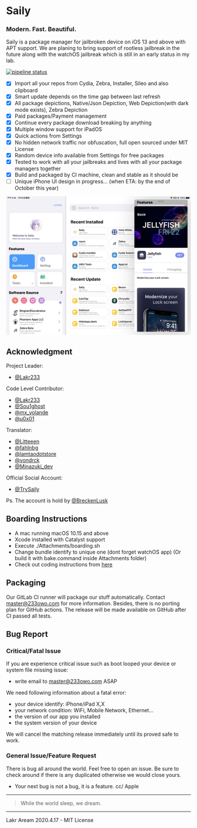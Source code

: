 # Saily
### Modern. Fast. Beautiful.

Saily is a package manager for jailbroken device on iOS 13 and above with APT support. We are planing to bring support of rootless jailbreak in the future along with the watchOS jailbreak which is still in an early status in my lab.

[![pipeline status](https://lab.qaq.wiki/Lakr233/Protein/badges/master/pipeline.svg)](https://lab.qaq.wiki/Lakr233/Protein/-/commits/master)

- [x] Import all your repos from Cydia, Zebra, Installer, Sileo and also clipboard
- [x] Smart update depends on the time gap between last refresh
- [x] All package depictions, Native/Json Depiction, Web Depiction(with dark mode exists), Zebra Depiction
- [x] Paid packages/Payment management
- [x] Continue every package download breaking by anything
- [x] Multiple window support for iPadOS
- [x] Quick actions from Settings
- [x] No hidden network traffic nor obfuscation, full open sourced under MIT License
- [x] Random device info available from Settings for free packages
- [x] Tested to work with all your jailbreaks and lives with all your package managers together
- [x] Build and packaged by CI machine, clean and stable as it should be
- [ ] Unique iPhone UI design in progress... (when ETA: by the end of October this year)

![Preview](./Attachments/main.jpeg)

## Acknowledgment

Project Leader: 
- [@Lakr233](https://www.twitter.com/Lakr233)

Code Level Contributor:
- [@Lakr233](https://www.twitter.com/Lakr233)
- [@Sou1ghost](https://twitter.com/Sou1gh0st)
- [@mx_yolande](https://twitter.com/mx_yolande)
- [@u0x01](https://twitter.com/u0x01)

Translator:
- [@Litteeen](https://twitter.com/Litteeen)
- [@fahlnbg](https://twitter.com/fahlnbg)
- [@lamtaodotstore](https://twitter.com/lamtaodotstore)
- [@vondrck](https://twitter.com/vondrck)
- [@Minazuki_dev](https://twitter.com/Minazuki_dev)

Official Social Account:
- [@TrySaily](https://twitter.com/TrySaily)

Ps. The account is hold by [@BreckenLusk](https://twitter.com/BreckenLusk)

## Boarding Instructions

- A mac running macOS 10.15 and above
- Xcode installed with Catalyst support
- Execute ./Attachments/boarding.sh
- Change bundle identify to unique one (dont forget watchOS app) (Or build it with bake.command inside Attachments folder)
- Check out coding instructions from [here](Attachments/Coding.md)

## Packaging

Our GitLab CI runner will package our stuff automatically. Contact master@233owo.com for more information. Besides, there is no porting plan for GitHub actions. The release will be made available on GitHub after CI passed all tests.

## Bug Report

### Critical/Fatal Issue

If you are experience critical issue such as boot looped your device or system file missing issue:

- write email to master@233owo.com ASAP

We need following information about a fatal error:

- your device identify: iPhone/iPad X,X
- your network condition: WiFi, Mobile Network, Ethernet...
- the version of our app you installed
- the system version of your device

We will cancel the matching release immediately until its proved safe to work.

### General Issue/Feature Request

There is bug all around the world. Feel free to open an issue. Be sure to check around if there is any duplicated otherwise we would close yours.

- Your next bug is not a bug, it is a feature. cc/ Apple

----
> While the world sleep, we dream.
----

Lakr Aream 2020.4.17 - MIT License
